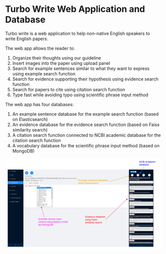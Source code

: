 # Turbo Write Web Application and Database
Turbo write is a web application to help non-native English speakers to write English papers. 

The web app allows the reader to:

1. Organize their thoughts using our guideline
2. Insert images into the paper using upload panel
3. Search for example sentences similar to what they want to express using example search function
4. Search for evidence supporting their hypothesis using evidence search function
5. Search for papers to cite using citation search function
6. Type fast while avoiding typo using scientific phrase input method

The web app has four databases:

1. An example sentence database for the example search function (based on Elasticsearch)
2. An evidence database for the evidence search function (based on Faiss similarity search)
3. A citation search function connected to NCBI academic database for the citation search function
4. A vocabulary database for the scientific phrase input method (based on MongoDB) 

![alt text](https://github.com/homosapien-lcy/turbo_write_app_and_database/blob/main/database_illustration.png?raw=true)

